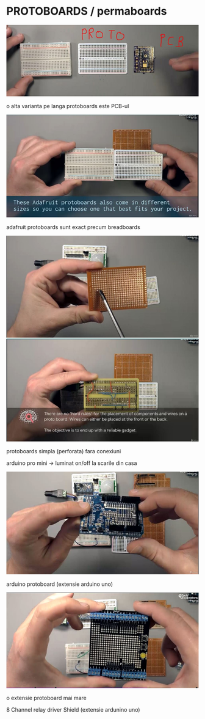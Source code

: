 <h1>PROTOBOARDS / permaboards</h1>

<img src="_img/3/pr1.JPG" alt="pr1" />

o alta varianta pe langa protoboards este PCB-ul

<img src="_img/3/pr2.JPG" alt="pr2" />

adafruit protoboards sunt exact precum breadboards

<img src="_img/3/pr4.JPG" alt="pr4" />

<img src="_img/3/pr3.JPG" alt="pr3" />

protoboards simpla (perforata) fara conexiuni

arduino pro mini -> luminat on/off la scarile din casa

<img src="_img/3/pr5.JPG" alt="pr5" />

arduino protoboard (extensie arduino uno)

<img src="_img/3/pr6.JPG" alt="pr6" />

o extensie protoboard mai mare

8 Channel relay driver Shield (extensie ardunino uno)